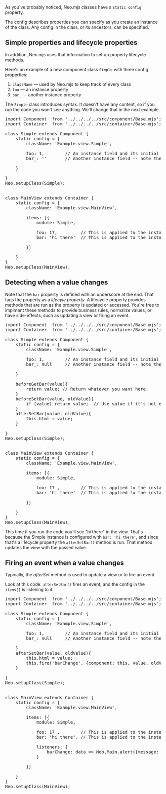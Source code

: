 As you've probably noticed, Neo.mjs classes have a `static config` property. 

The config describes properties you can specify as you create an instance of the class.
Any config in the class, or its ancestors, can be specified. 

## Simple properties and lifecycle properties

In addition, Neo.mjs uses that information to set up property lifecycle 
methods.

Here's an example of a new component class `Simple` with three config properties:

1. `className` &mdash; used by Neo.mjs to keep track of every class
2. `foo` &mdash; an instance property 
2. `bar_` &mdash; another instance property 

The `Simple` class introduces syntax. It doesn't have any content, so if you run the code you won't 
see anything. We'll change that in the next example.

<pre data-neo>
import Component  from '../../../../src/component/Base.mjs';
import Container  from '../../../../src/container/Base.mjs';

class Simple extends Component {
    static config = {
        className: 'Example.view.Simple',

        foo: 1,        // An instance field and its initial (default) value
        bar_: ''       // Another instance field -- note the underscore at the end

    }

}
Neo.setupClass(Simple);


class MainView extends Container {
    static config = {
        className: 'Example.view.MainView',

        items: [{
            module: Simple,

            foo: 17,         // This is applied to the instance
            bar: 'hi there'  // This is applied to the instance

        }]

    }
}
Neo.setupClass(MainView);
</pre>

## Detecting when a value changes

Note that the `bar` property is defined with an underscore at the end. That tags the property as
a _lifecyle property_. A lifecycle property provides methods that are run as the property is
updated or accessed. You're free to implment these methods to provide business rules, normalize
values, or have side-effects, such as updating a view or firing an event.

<pre data-neo>
import Component  from '../../../../src/component/Base.mjs';
import Container  from '../../../../src/container/Base.mjs';

class Simple extends Component {
    static config = {
        className: 'Example.view.Simple',

        foo: 1,        // An instance field and its initial (default) value
        bar_: null     // Another instance field -- note the underscore at the end

    }

    beforeGetBar(value){
        return value; // Return whatever you want here. 
    }
    beforeSetBar(value, oldValue){
        if (value) return value;  // Use value if it's not empty
    }
    afterSetBar(value, oldValue){
        this.html = value;
    }

}
Neo.setupClass(Simple);


class MainView extends Container {
    static config = {
        className: 'Example.view.MainView',

        items: [{
            module: Simple,

            foo: 17 ,        // This is applied to the instance
            bar: 'hi there'  // This is applied to the instance

        }]

    }
}
Neo.setupClass(MainView);
</pre>

This time if you run the code you'll see "hi there" in the view. That's because the Simple instance is
configured with `bar: 'hi there'`, and since that's a lifecycle property the `afterSetBar()` method
is run. That method updates the view with the passed value.

## Firing an event when a value changes

Typically, the _afterSet_ method is used to update a view or to fire an event.

Look at this code: `afterSetBar()` fires an event, and the config in the `items[]` is listening to it.

<pre data-neo>
import Component  from '../../../../src/component/Base.mjs';
import Container  from '../../../../src/container/Base.mjs';

class Simple extends Component {
    static config = {
        className: 'Example.view.Simple',

        foo: 1,        // An instance field and its initial (default) value
        bar_: null     // Another instance field -- note the underscore at the end

    }
    afterSetBar(value, oldValue){
        this.html = value;
        this.fire('barChange', {component: this, value, oldValue});
    }

}
Neo.setupClass(Simple);


class MainView extends Container {
    static config = {
        className: 'Example.view.MainView',

        items: [{
            module: Simple,

            foo: 17 ,        // This is applied to the instance
            bar: 'hi there', // This is applied to the instance

            listeners: {
                barChange: data => Neo.Main.alert({message: data.value})
            }

        }]

    }
}
Neo.setupClass(MainView);
</pre>

